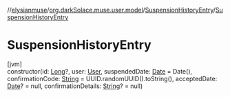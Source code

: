 //[elysianmuse](../../../index.md)/[org.darkSolace.muse.user.model](../index.md)/[SuspensionHistoryEntry](index.md)/[SuspensionHistoryEntry](-suspension-history-entry.md)

# SuspensionHistoryEntry

[jvm]\
constructor(id: [Long](https://kotlinlang.org/api/latest/jvm/stdlib/kotlin/-long/index.html)?, user: [User](../-user/index.md), suspendedDate: [Date](https://docs.oracle.com/javase/8/docs/api/java/util/Date.html) = Date(), confirmationCode: [String](https://kotlinlang.org/api/latest/jvm/stdlib/kotlin/-string/index.html) = UUID.randomUUID().toString(), acceptedDate: [Date](https://docs.oracle.com/javase/8/docs/api/java/util/Date.html)? = null, confirmationDetails: [String](https://kotlinlang.org/api/latest/jvm/stdlib/kotlin/-string/index.html)? = null)
